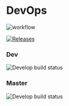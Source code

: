 # DevOps
![workflow](https://github.com/DwayneWilliams3372/devops/actions/workflows/main.yml/badge.svg)

[![Releases](https://img.shields.io/github/release/napierkhinds/devops/all.svg?style=flat-square)](https://github.com/napierkhinds/devops/releases)



### Dev
![Develop build status ](https://img.shields.io/github/actions/workflow/status/napierkhinds/DevOps/main.yml?branch=Develop)

### Master
![Develop build status ](https://img.shields.io/github/actions/workflow/status/napierkhinds/DevOps/main.yml?branch=master)
